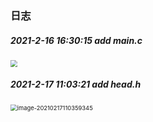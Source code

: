 ### 日志

##### 2021-2-16	16:30:15		add main.c

<img src="https://cdn.jsdelivr.net/gh/mLittle-horse/PicStore/img/image-20210216163132725.png" style="zoom: 67%;" />



##### 2021-2-17	11:03:21		add head.h

<img src="https://cdn.jsdelivr.net/gh/mLittle-horse/PicStore/img/image-20210217110359345.png" alt="image-20210217110359345" style="zoom:67%;" />







